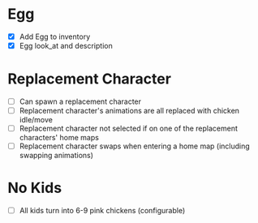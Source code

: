 # Egg

- [x] Add Egg to inventory
- [x] Egg look_at and description

# Replacement Character

- [ ] Can spawn a replacement character
- [ ] Replacement character's animations are all replaced with chicken idle/move
- [ ] Replacement character not selected if on one of the replacement characters' home maps
- [ ] Replacement character swaps when entering a home map (including swapping animations)

# No Kids

- [ ] All kids turn into 6-9 pink chickens (configurable)
